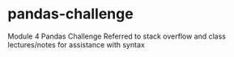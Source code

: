 # pandas-challenge
Module 4 Pandas Challenge
Referred to stack overflow and class lectures/notes for assistance with syntax